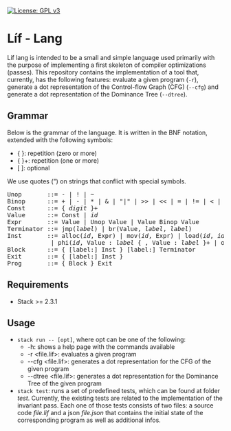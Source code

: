 [![License: GPL v3](https://img.shields.io/badge/License-GPLv3-blue.svg)](https://www.gnu.org/licenses/gpl-3.0)

# Líf - Lang
Líf lang is intended to be a small and simple language used primarily with the purpose of implementing a first skeleton of compiler optimizations (passes). This repository contains the implementation of a tool that, currently, has the following features: evaluate a given program (`-r`), generate a dot representation of the Control-flow Graph (CFG) (`--cfg`) and generate a dot representation of the Dominance Tree (`--dtree`).

## Grammar
Below is the grammar of the language. It is written in the BNF notation, extended with the following symbols:

- { }: repetition (zero or more)
- { }+: repetition (one or more)
- [ ]: optional

We use quotes (") on strings that conflict with special symbols.

<pre>
Unop       ::= - | ! | ~
Binop      ::= + | - | * | & | "|" | >> | << | = | != | < | > | <= | >=
Const      ::= { <i>digit</i> }+
Value      ::= Const | <i>id</i>
Expr       ::= Value | Unop Value | Value Binop Value
Terminator ::= jmp(<i>label</i>) | br(Value, <i>label</i>, <i>label</i>)
Inst       ::= alloc(<i>id</i>, Expr) | mov(<i>id</i>, Expr) | load(<i>id</i>, <i>id</i>, Value) | store(Value, <i>id</i>, Value)
            | phi(<i>id</i>, Value : <i>label</i> { , Value : <i>label</i> }+ | out(Expr)
Block      ::= { [label:] Inst } [label:] Terminator
Exit       ::= { [label:] Inst }
Prog       ::= { Block } Exit
</pre>

## Requirements
- Stack >= 2.3.1

## Usage
- `stack run -- [opt]`, where opt can be one of the following:
  - -h: shows a help page with the commands available
  - -r <file.lif>: evaluates a given program
  - --cfg <file.lif>: generates a dot representation for the CFG of the given program
  - --dtree <file.lif>: generates a dot representation for the Dominance Tree of the given program
- `stack test`: runs a set of predefined tests, which can be found at folder _test_. Currently, the existing tests are related to the implementation of the invariant pass. Each one of those tests consists of two files: a source code _file.lif_ and a json _file.json_ that contains the initial state of the corresponding program as well as additional infos.
